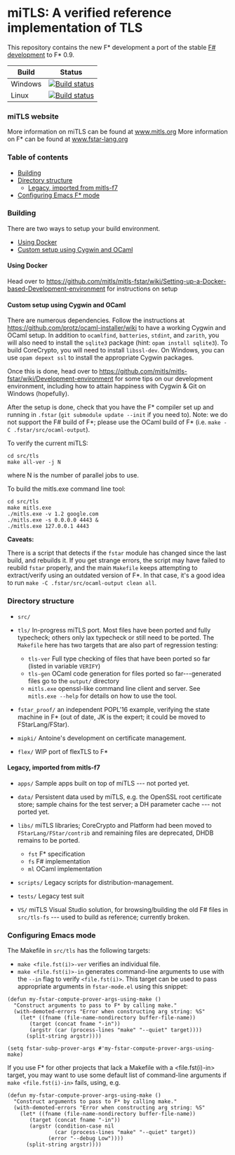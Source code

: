 miTLS: A verified reference implementation of TLS
=================================================

This repository contains the new F* development a port of the stable [F# development](https://github.com/mitls/mitls-flex) to F* 0.9.

| Build  | Status |
| ------------- | ------------- |
| Windows  | [![Build status](https://msr-project-everest.visualstudio.com/Everest/_apis/build/status/miTLS/miTLS-Windows?branchName=master)](https://msr-project-everest.visualstudio.com/Everest/_build/latest?definitionId=26) |
| Linux  | [![Build status](https://msr-project-everest.visualstudio.com/Everest/_apis/build/status/miTLS/miTLS-Linux?branchName=master)](https://msr-project-everest.visualstudio.com/Everest/_build/latest?definitionId=10) |

### miTLS website

More information on miTLS can be found at www.mitls.org
More information on F\* can be found at www.fstar-lang.org

### Table of contents

  * [Building](#building)
  * [Directory structure](#directory-structure)
  	* [Legacy, imported from mitls-f7](#legacy-imported-from-mitls-f7)
  * [Configuring Emacs F* mode](#configuring-emacs-mode)

### Building

There are two ways to setup your build environment. 
  * [Using Docker](#docker)
  * [Custom setup using Cygwin and OCaml](#cygwin)

#### Using Docker 
Head over to https://github.com/mitls/mitls-fstar/wiki/Setting-up-a-Docker-based-Development-environment for instructions on setup

#### Custom setup using Cygwin and OCaml
There are numerous dependencies. Follow the instructions at https://github.com/protz/ocaml-installer/wiki to have a working Cygwin and OCaml setup. In addition to `ocamlfind`, `batteries`, `stdint`, and `zarith`, you will also need to install the `sqlite3` package (hint: `opam install sqlite3`). To build CoreCrypto, you will need to install `libssl-dev`. On Windows, you can use `opam depext ssl` to install the appropriate Cygwin packages.

Once this is done, head over to https://github.com/mitls/mitls-fstar/wiki/Development-environment for some tips on our development environment, including how to attain happiness with Cygwin & Git on Windows (hopefully).

After the setup is done, check that you have the F\* compiler set up and running in `.fstar` (`git submodule update --init` if you need to). Note: we do not support the F\# build of F\*; please use the OCaml build of F\* (i.e. `make -C .fstar/src/ocaml-output`).

To verify the current miTLS:
```
cd src/tls
make all-ver -j N
```
where N is the number of parallel jobs to use.

To build the mitls.exe command line tool:
```
cd src/tls
make mitls.exe
./mitls.exe -v 1.2 google.com
./mitls.exe -s 0.0.0.0 4443 &
./mitls.exe 127.0.0.1 4443
```

**Caveats:**

There is a script that detects if the `fstar` module has changed since the last build, and rebuilds it. If you get strange errors, the script may have failed to reubild `fstar` properly, and the main `Makefile` keeps attempting to extract/verify using an outdated version of F\*. In that case, it's a good idea to run `make -C .fstar/src/ocaml-output clean all`.

### Directory structure

- `src/`

 - `tls/` In-progress miTLS port. Most files have been ported and fully typecheck; others only lax typecheck or still need to be ported. The `Makefile` here has two targets that are also part of regression testing:

    - `tls-ver` Full type checking of files that have been ported so far (listed in variable `VERIFY`)
    - `tls-gen`  OCaml code generation for files ported so far---generated files go to the `output/` directory
    - `mitls.exe` openssl-like command line client and server. See `mitls.exe --help` for details on how to use the tool.

  - `fstar_proof/` an independent POPL'16 example, verifying the state machine in F* (out of date, JK is the expert; it could be moved to FStarLang/FStar).

  - `mipki/` Antoine's development on certificate management.

  - `flex/` WIP port of flexTLS to F*

#### Legacy, imported from mitls-f7

- `apps/` Sample apps built on top of miTLS --- not ported yet.

- `data/` Persistent data used by miTLS, e.g. the OpenSSL root certificate store; sample chains for the test server; a DH parameter cache --- not ported yet.

- `libs/` miTLS libraries; CoreCrypto and Platform had been moved to `FStarLang/FStar/contrib` and remaining files are deprecated, DHDB remains to be ported.
  - `fst` F* specification
  - `fs` F# implementation
  - `ml` OCaml implementation

- `scripts/` Legacy scripts for distribution-management.

- `tests/` Legacy test suit

- `VS/` miTLS Visual Studio solution, for browsing/building the old F# files in `src/tls-fs` --- used to build as reference; currently broken.


### Configuring Emacs mode

The Makefile in `src/tls` has the following targets:

- `make <file.fst(i)>-ver` verifies an individual file.
- `make <file.fst(i)>-in` generates command-line arguments to use with the `--in` flag to verify `<file.fst(i)>`.
This target can be used to pass appropriate arguments in `fstar-mode.el` using this snippet:

```elisp
(defun my-fstar-compute-prover-args-using-make ()
  "Construct arguments to pass to F* by calling make."
  (with-demoted-errors "Error when constructing arg string: %S"
    (let* ((fname (file-name-nondirectory buffer-file-name))
	   (target (concat fname "-in"))
	   (argstr (car (process-lines "make" "--quiet" target))))
      (split-string argstr))))

(setq fstar-subp-prover-args #'my-fstar-compute-prover-args-using-make)
```

If you use F* for other projects that lack a Makefile with a <file.fst(i)-in> target, you may want to use some default list of command-line arguments if `make <file.fst(i)-in>` fails, using, e.g.

```elisp
(defun my-fstar-compute-prover-args-using-make ()
  "Construct arguments to pass to F* by calling make."
  (with-demoted-errors "Error when constructing arg string: %S"
    (let* ((fname (file-name-nondirectory buffer-file-name))
	   (target (concat fname "-in"))
	   (argstr (condition-case nil
		       (car (process-lines "make" "--quiet" target))
		     (error "--debug Low"))))
      (split-string argstr))))
```
